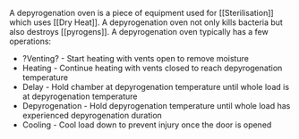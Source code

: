 A depyrogenation oven is a piece of equipment used for [[Sterilisation]] which uses [[Dry Heat]]. A depyrogenation oven not only kills bacteria but also destroys [[pyrogens]]. A depyrogenation oven typically has a few operations:
- ?Venting? - Start heating with vents open to remove moisture
- Heating - Continue heating with vents closed to reach depyrogenation temperature
- Delay - Hold chamber at depyrogenation temperature until whole load is at depyrogenation temperature 
- Depyrogenation - Hold depyrogenation temperature until whole load has experienced depyrogenation duration
- Cooling - Cool load down to prevent injury once the door is opened